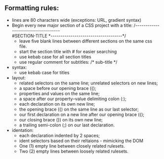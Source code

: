 ## Formatting rules:

- lines are 80 characters wide (exceptions: URL, gradient syntax)
- Begin every new major section of a CSS project with a title:
    /*------------------------------------*\
    #SECTION-TITLE
    \*------------------------------------*/
    - leave five blank lines between different sections on the same css file.
    - start the section title with # for easier searching
    - use kebab case for all section titles
    - use regular comment for subtitles: /* sub-title */
- syntax:
    - use kebab case for titles
- layout:
    - related selectors on the same line; unrelated selectors on new lines;
    - a space before our opening brace ({);
    - properties and values on the same line;
    - a space after our property–value delimiting colon (:);
    - each declaration on its own new line;
    - the opening brace ({) on the same line as our last selector;
    - our first declaration on a new line after our opening brace ({);
    - our closing brace (}) on its own new line;
    - a trailing semi-colon (;) on our last declaration.
- identation:
    - each declaration indented by 2 spaces;
    - ident selectors based on their reltaions - mimicking the DOM
    - One (1) empty line between closely related rulesets.
    - Two (2) empty lines between loosely related rulesets.
